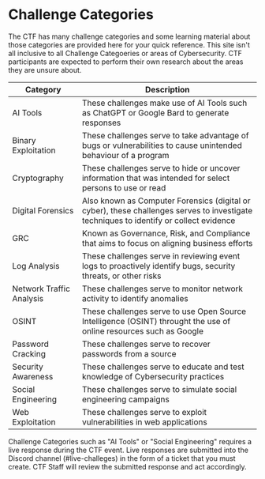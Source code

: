 # Challenge Categories

The CTF has many challenge categories and some learning material about those categories are provided here for your quick reference. This site isn't all inclusive to all Challenge Categoeries or areas of Cybersecurity. CTF participants are expected to perform their own research about the areas they are unsure about. 

| Category | Description |
| ----------- | ----- |
| AI Tools        | These challenges make use of AI Tools such as ChatGPT or Google Bard to generate responses     |
| Binary Exploitation      | These challenges serve to take advantage of bugs or vulnerabilities to cause unintended behaviour of a program    |
| Cryptography        | These challenges serve to hide or uncover information that was intended for select persons to use or read    |
| Digital Forensics       | Also known as Computer Forensics (digital or cyber), these challenges serves to investigate techniques to identify or collect evidence     |
| GRC      | Known as Governance, Risk, and Compliance that aims to focus on aligning business efforts    |
| Log Analysis        | These challenges serve in reviewing event logs to proactively identify bugs, security threats, or other risks    |
| Network Traffic Analysis       | These challenges serve to monitor network activity to identify anomalies     |
| OSINT     | These challenges serve to use Open Source Intelligence (OSINT) throught the use of online resources such as Google    |
| Password Cracking        | These challenges serve to recover passwords from a source    |
| Security Awareness        | These challenges serve to educate and test knowledge of Cybersecurity practices     |
| Social Engineering      | These challenges serve to simulate social engineering campaigns    |
| Web Exploitation        | These challenges serve to exploit vulnerabilities in web applications    |

Challenge Categories such as "AI Tools" or "Social Engineering" requires a live response during the CTF event. Live responses are submitted into the Discord channel (#live-challeges) in the form of a ticket that you must create. CTF Staff will review the submitted response and act accordingly. 